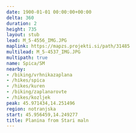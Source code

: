```yaml
---
date: 1900-01-01 00:00:00+00:00
delta: 360
duration: 2
height: 735
layout: stub
lead: M_5-4556_IMG.JPG
maplink: https://mapzs.projekti.si/path/31485
multilead: M_5-4537_IMG.JPG
multipath: true
name: Spica/SM
nearby:
- /biking/vrhnikazaplana
- /hikes/spica
- /hikes/kuren
- /biking/zaplanarovte
- /hikes/kozljek
peak: 45.971434,14.251496
region: notranjska
start: 45.956459,14.249277
title: Planina from Stari maln
---
```

